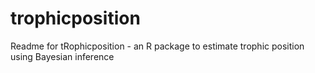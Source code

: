 # trophicposition

Readme for tRophicposition - an R package to estimate trophic position using Bayesian inference
